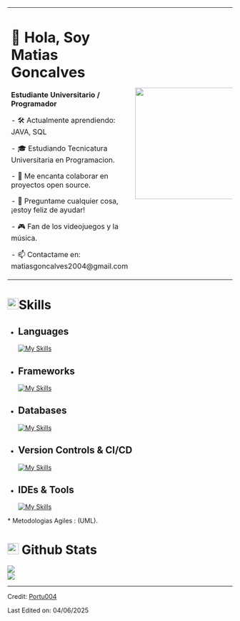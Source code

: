 <table>
  <tr>
    <td>
      <h1>👋 Hola, Soy Matias Goncalves</h1>
      <p><strong>Estudiante Universitario / Programador</strong></p>
      <p>  - 🛠️ Actualmente aprendiendo: JAVA, SQL</p>
      <p>  - 🎓 Estudiando Tecnicatura Universitaria en Programacion.</p>
      <p>  - 🤝 Me encanta colaborar en proyectos open source.</p>
      <p>  - 💬 Preguntame cualquier cosa, ¡estoy feliz de ayudar! </p>
      <p>  - 🎮 Fan de los videojuegos y la música. </p>
      <p>  - 📫 Contactame en: matiasgoncalves2004@gmail.com</p>
</p>
    </td>
    <td>
      <img src="https://media4.giphy.com/media/v1.Y2lkPTc5MGI3NjExMnA5MnVkcTk5bWx0d2htZnpzaGJxdDFlMHB5OTg5b3dwNGgweXozcSZlcD12MV9pbnRlcm5hbF9naWZfYnlfaWQmY3Q9Zw/sMaW02wUllmFi/giphy.gif" width="250" height="250">
    </td>
  </tr>
</table>




# <img src="https://media2.giphy.com/media/QssGEmpkyEOhBCb7e1/giphy.gif?cid=ecf05e47a0n3gi1bfqntqmob8g9aid1oyj2wr3ds3mg700bl&rid=giphy.gif" width ="25"><b>Skills</b>


- ## Languages
    [![My Skills](https://skillicons.dev/icons?i=java,javascript,python,html,css&perline=5)](https://skillicons.dev)

- ## Frameworks
    [![My Skills](https://skillicons.dev/icons?i=bootstrap&perline=1)](https://skillicons.dev)

- ## Databases     
    [![My Skills](https://skillicons.dev/icons?i=mysql&perline=1)](https://skillicons.dev)
    
    

- ## Version Controls & CI/CD
    [![My Skills](https://skillicons.dev/icons?i=github,docker,ansible,powershell&perline=5)](https://skillicons.dev)


- ## IDEs & Tools
    [![My Skills](https://skillicons.dev/icons?i=vscode,debian,discord,linux,windows&perline=5)](https://skillicons.dev)
    

\* Metodologias Agiles : (UML).
# <img src="https://media.giphy.com/media/iY8CRBdQXODJSCERIr/giphy.gif" width="25"> <b>Github Stats</b>

![](https://github-readme-streak-stats.herokuapp.com/?user=Portu004&theme=dracula&hide_border=true)<br/>
![](https://github-readme-stats.vercel.app/api/top-langs/?username=Portu004&theme=dracula&hide_border=true&include_all_commits=true&count_private=true&layout=compact)

------
Credit: [Portu004](https://github.com/Portu004)

Last Edited on: 04/06/2025
